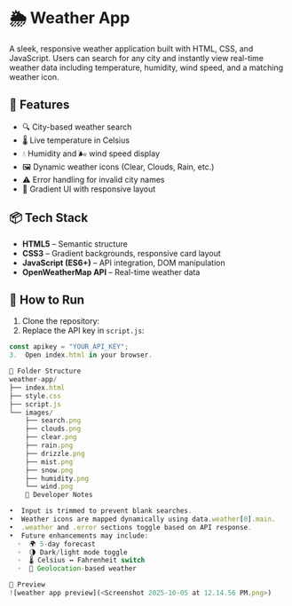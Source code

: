 # 🌦️ Weather App

A sleek, responsive weather application built with HTML, CSS, and JavaScript. Users can search for any city and instantly view real-time weather data including temperature, humidity, wind speed, and a matching weather icon.

## 🔧 Features

- 🔍 City-based weather search
- 🌡️ Live temperature in Celsius
- 💧 Humidity and 🌬️ wind speed display
- 🖼️ Dynamic weather icons (Clear, Clouds, Rain, etc.)
- ⚠️ Error handling for invalid city names
- 🎨 Gradient UI with responsive layout

## 📦 Tech Stack

- **HTML5** – Semantic structure
- **CSS3** – Gradient backgrounds, responsive card layout
- **JavaScript (ES6+)** – API integration, DOM manipulation
- **OpenWeatherMap API** – Real-time weather data

## 🚀 How to Run

1. Clone the repository:
2. Replace the API key in `script.js`:

```js
const apikey = "YOUR_API_KEY";
3.  Open index.html in your browser.

📁 Folder Structure
weather-app/
├── index.html
├── style.css
├── script.js
└── images/
    ├── search.png
    ├── clouds.png
    ├── clear.png
    ├── rain.png
    ├── drizzle.png
    ├── mist.png
    ├── snow.png
    ├── humidity.png
    └── wind.png
    🧠 Developer Notes

•  Input is trimmed to prevent blank searches.
•  Weather icons are mapped dynamically using data.weather[0].main.
•  .weather and .error sections toggle based on API response.
•  Future enhancements may include:
  ⁠◦  🌍 5-day forecast
  ⁠◦  🌗 Dark/light mode toggle
  ⁠◦  🌡️ Celsius ↔ Fahrenheit switch
  ⁠◦  📍 Geolocation-based weather

📸 Preview
![weather app preview](<Screenshot 2025-10-05 at 12.14.56 PM.png>)
```
